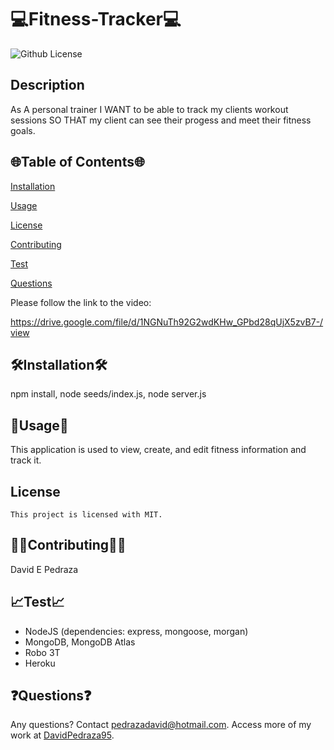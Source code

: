 # 💻Fitness-Tracker💻

  ![Github License](https://img.shields.io/badge/license-MIT-blue.svg)


  ## Description
  As A personal trainer I WANT to be able to track my clients workout sessions SO THAT my client can see their progess and meet their fitness goals.

  <ur>

  ## 🌐Table of Contents🌐
  [Installation](#installation)

  [Usage](#usage)

  
[License](#license)


  [Contributing](#contributing)

  [Test](#test)

  [Questions](#questions)

  
  Please follow the link to the video:
  
  https://drive.google.com/file/d/1NGNuTh92G2wdKHw_GPbd28qUjX5zvB7-/view
 
  
  ## 🛠️Installation🛠️
 npm install, node seeds/index.js, node server.js

  <ur>

  ## 📁Usage📁
  This application is used to view, create, and edit fitness information and track it.
  ## License 
    This project is licensed with MIT.

  <ur>

  ## 👨‍💼Contributing👩‍💼
  David E Pedraza
  <ur>

  ## 📈Test📈
  - NodeJS (dependencies: express, mongoose, morgan)
  - MongoDB, MongoDB Atlas
  - Robo 3T
  - Heroku
  <ur>
    
    
  ## ❓Questions❓
  Any questions? Contact pedrazadavid@hotmail.com. Access more of my work at [DavidPedraza95](https://github.com/DavidPedraza95/).
